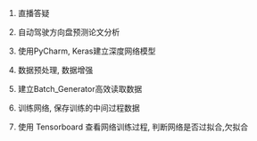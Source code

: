 1. 直播答疑

2. 自动驾驶方向盘预测论文分析

3. 使用PyCharm, Keras建立深度网络模型

4. 数据预处理, 数据增强

5. 建立Batch_Generator高效读取数据

6. 训练网络, 保存训练的中间过程数据

7. 使用 Tensorboard 查看网络训练过程, 判断网络是否过拟合,欠拟合